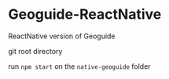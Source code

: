 # Geoguide-ReactNative

ReactNative version of Geoguide

git root directory

run `npm start` on the `native-geoguide` folder